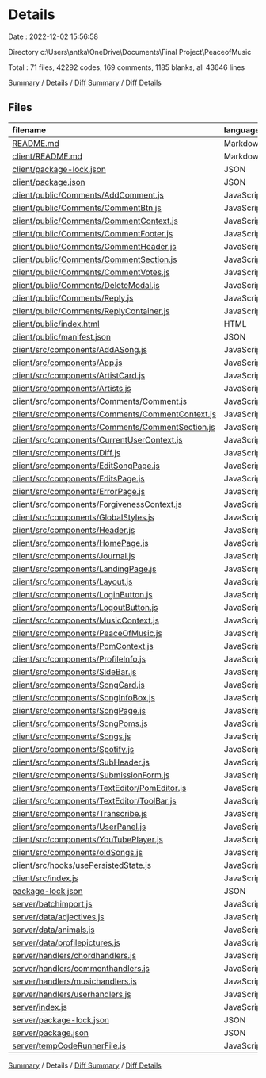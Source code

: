 # Details

Date : 2022-12-02 15:56:58

Directory c:\\Users\\antka\\OneDrive\\Documents\\Final Project\\PeaceofMusic

Total : 71 files,  42292 codes, 169 comments, 1185 blanks, all 43646 lines

[Summary](results.md) / Details / [Diff Summary](diff.md) / [Diff Details](diff-details.md)

## Files
| filename | language | code | comment | blank | total |
| :--- | :--- | ---: | ---: | ---: | ---: |
| [README.md](/README.md) | Markdown | 2 | 0 | 1 | 3 |
| [client/README.md](/client/README.md) | Markdown | 38 | 0 | 33 | 71 |
| [client/package-lock.json](/client/package-lock.json) | JSON | 29,090 | 0 | 1 | 29,091 |
| [client/package.json](/client/package.json) | JSON | 71 | 0 | 1 | 72 |
| [client/public/Comments/AddComment.js](/client/public/Comments/AddComment.js) | JavaScript | 40 | 0 | 13 | 53 |
| [client/public/Comments/CommentBtn.js](/client/public/Comments/CommentBtn.js) | JavaScript | 7 | 0 | 2 | 9 |
| [client/public/Comments/CommentContext.js](/client/public/Comments/CommentContext.js) | JavaScript | 22 | 0 | 9 | 31 |
| [client/public/Comments/CommentFooter.js](/client/public/Comments/CommentFooter.js) | JavaScript | 35 | 0 | 3 | 38 |
| [client/public/Comments/CommentHeader.js](/client/public/Comments/CommentHeader.js) | JavaScript | 19 | 0 | 2 | 21 |
| [client/public/Comments/CommentSection.js](/client/public/Comments/CommentSection.js) | JavaScript | 107 | 5 | 16 | 128 |
| [client/public/Comments/CommentVotes.js](/client/public/Comments/CommentVotes.js) | JavaScript | 7 | 0 | 2 | 9 |
| [client/public/Comments/DeleteModal.js](/client/public/Comments/DeleteModal.js) | JavaScript | 7 | 0 | 2 | 9 |
| [client/public/Comments/Reply.js](/client/public/Comments/Reply.js) | JavaScript | 7 | 0 | 2 | 9 |
| [client/public/Comments/ReplyContainer.js](/client/public/Comments/ReplyContainer.js) | JavaScript | 7 | 0 | 2 | 9 |
| [client/public/index.html](/client/public/index.html) | HTML | 23 | 23 | 1 | 47 |
| [client/public/manifest.json](/client/public/manifest.json) | JSON | 25 | 0 | 1 | 26 |
| [client/src/components/AddASong.js](/client/src/components/AddASong.js) | JavaScript | 413 | 7 | 128 | 548 |
| [client/src/components/App.js](/client/src/components/App.js) | JavaScript | 59 | 0 | 12 | 71 |
| [client/src/components/ArtistCard.js](/client/src/components/ArtistCard.js) | JavaScript | 51 | 5 | 20 | 76 |
| [client/src/components/Artists.js](/client/src/components/Artists.js) | JavaScript | 46 | 0 | 10 | 56 |
| [client/src/components/Comments/Comment.js](/client/src/components/Comments/Comment.js) | JavaScript | 10 | 0 | 4 | 14 |
| [client/src/components/Comments/CommentContext.js](/client/src/components/Comments/CommentContext.js) | JavaScript | 12 | 0 | 6 | 18 |
| [client/src/components/Comments/CommentSection.js](/client/src/components/Comments/CommentSection.js) | JavaScript | 88 | 7 | 29 | 124 |
| [client/src/components/CurrentUserContext.js](/client/src/components/CurrentUserContext.js) | JavaScript | 71 | 4 | 18 | 93 |
| [client/src/components/Diff.js](/client/src/components/Diff.js) | JavaScript | 35 | 0 | 8 | 43 |
| [client/src/components/EditSongPage.js](/client/src/components/EditSongPage.js) | JavaScript | 443 | 27 | 115 | 585 |
| [client/src/components/EditsPage.js](/client/src/components/EditsPage.js) | JavaScript | 38 | 0 | 12 | 50 |
| [client/src/components/ErrorPage.js](/client/src/components/ErrorPage.js) | JavaScript | 7 | 0 | 2 | 9 |
| [client/src/components/ForgivenessContext.js](/client/src/components/ForgivenessContext.js) | JavaScript | 13 | 0 | 13 | 26 |
| [client/src/components/GlobalStyles.js](/client/src/components/GlobalStyles.js) | JavaScript | 147 | 1 | 28 | 176 |
| [client/src/components/Header.js](/client/src/components/Header.js) | JavaScript | 112 | 4 | 45 | 161 |
| [client/src/components/HomePage.js](/client/src/components/HomePage.js) | JavaScript | 68 | 1 | 26 | 95 |
| [client/src/components/Journal.js](/client/src/components/Journal.js) | JavaScript | 25 | 0 | 4 | 29 |
| [client/src/components/LandingPage.js](/client/src/components/LandingPage.js) | JavaScript | 64 | 0 | 14 | 78 |
| [client/src/components/Layout.js](/client/src/components/Layout.js) | JavaScript | 14 | 0 | 2 | 16 |
| [client/src/components/LoginButton.js](/client/src/components/LoginButton.js) | JavaScript | 14 | 0 | 6 | 20 |
| [client/src/components/LogoutButton.js](/client/src/components/LogoutButton.js) | JavaScript | 13 | 0 | 3 | 16 |
| [client/src/components/MusicContext.js](/client/src/components/MusicContext.js) | JavaScript | 50 | 1 | 21 | 72 |
| [client/src/components/PeaceOfMusic.js](/client/src/components/PeaceOfMusic.js) | JavaScript | 178 | 6 | 60 | 244 |
| [client/src/components/PomContext.js](/client/src/components/PomContext.js) | JavaScript | 46 | 0 | 15 | 61 |
| [client/src/components/ProfileInfo.js](/client/src/components/ProfileInfo.js) | JavaScript | 375 | 10 | 79 | 464 |
| [client/src/components/SideBar.js](/client/src/components/SideBar.js) | JavaScript | 47 | 0 | 10 | 57 |
| [client/src/components/SongCard.js](/client/src/components/SongCard.js) | JavaScript | 37 | 0 | 10 | 47 |
| [client/src/components/SongInfoBox.js](/client/src/components/SongInfoBox.js) | JavaScript | 10 | 0 | 2 | 12 |
| [client/src/components/SongPage.js](/client/src/components/SongPage.js) | JavaScript | 363 | 6 | 80 | 449 |
| [client/src/components/SongPoms.js](/client/src/components/SongPoms.js) | JavaScript | 25 | 0 | 7 | 32 |
| [client/src/components/Songs.js](/client/src/components/Songs.js) | JavaScript | 27 | 0 | 11 | 38 |
| [client/src/components/Spotify.js](/client/src/components/Spotify.js) | JavaScript | 24 | 0 | 8 | 32 |
| [client/src/components/SubHeader.js](/client/src/components/SubHeader.js) | JavaScript | 40 | 0 | 9 | 49 |
| [client/src/components/SubmissionForm.js](/client/src/components/SubmissionForm.js) | JavaScript | 11 | 0 | 5 | 16 |
| [client/src/components/TextEditor/PomEditor.js](/client/src/components/TextEditor/PomEditor.js) | JavaScript | 86 | 0 | 8 | 94 |
| [client/src/components/TextEditor/ToolBar.js](/client/src/components/TextEditor/ToolBar.js) | JavaScript | 180 | 0 | 6 | 186 |
| [client/src/components/Transcribe.js](/client/src/components/Transcribe.js) | JavaScript | 61 | 5 | 14 | 80 |
| [client/src/components/UserPanel.js](/client/src/components/UserPanel.js) | JavaScript | 140 | 1 | 29 | 170 |
| [client/src/components/YouTubePlayer.js](/client/src/components/YouTubePlayer.js) | JavaScript | 16 | 2 | 10 | 28 |
| [client/src/components/oldSongs.js](/client/src/components/oldSongs.js) | JavaScript | 23 | 0 | 4 | 27 |
| [client/src/hooks/usePersistedState.js](/client/src/hooks/usePersistedState.js) | JavaScript | 12 | 0 | 6 | 18 |
| [client/src/index.js](/client/src/index.js) | JavaScript | 26 | 2 | 3 | 31 |
| [package-lock.json](/package-lock.json) | JSON | 2,246 | 0 | 1 | 2,247 |
| [server/batchimport.js](/server/batchimport.js) | JavaScript | 24 | 4 | 8 | 36 |
| [server/data/adjectives.js](/server/data/adjectives.js) | JavaScript | 379 | 0 | 1 | 380 |
| [server/data/animals.js](/server/data/animals.js) | JavaScript | 226 | 0 | 1 | 227 |
| [server/data/profilepictures.js](/server/data/profilepictures.js) | JavaScript | 9 | 0 | 5 | 14 |
| [server/handlers/chordhandlers.js](/server/handlers/chordhandlers.js) | JavaScript | 26 | 0 | 7 | 33 |
| [server/handlers/commenthandlers.js](/server/handlers/commenthandlers.js) | JavaScript | 32 | 0 | 11 | 43 |
| [server/handlers/musichandlers.js](/server/handlers/musichandlers.js) | JavaScript | 531 | 37 | 86 | 654 |
| [server/handlers/userhandlers.js](/server/handlers/userhandlers.js) | JavaScript | 304 | 3 | 46 | 353 |
| [server/index.js](/server/index.js) | JavaScript | 81 | 8 | 24 | 113 |
| [server/package-lock.json](/server/package-lock.json) | JSON | 5,386 | 0 | 1 | 5,387 |
| [server/package.json](/server/package.json) | JSON | 20 | 0 | 1 | 21 |
| [server/tempCodeRunnerFile.js](/server/tempCodeRunnerFile.js) | JavaScript | 1 | 0 | 0 | 1 |

[Summary](results.md) / Details / [Diff Summary](diff.md) / [Diff Details](diff-details.md)